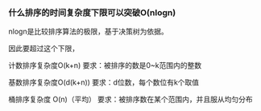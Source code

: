 ### 什么排序的时间复杂度下限可以突破O(nlogn)

nlogn是比较排序算法的极限，基于决策树为依据。

因此要超过这个下限，

计数排序复杂度O(k+n) 要求：被排序的数是0~k范围内的整数

基数排序复杂度O(d(k+n)) 要求：d位数，每个数位有k个取值

桶排序复杂度 O(n)（平均） 要求：被排序数在某个范围内，并且服从均匀分布